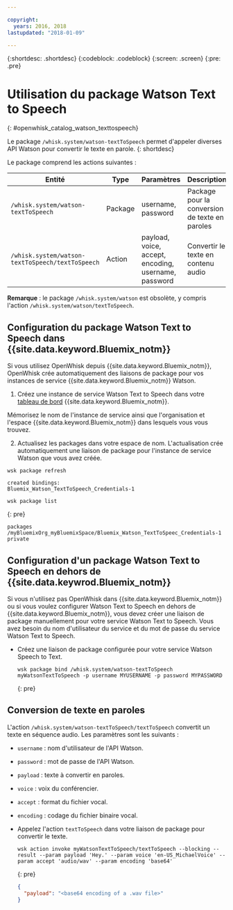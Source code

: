 ```yaml
---

copyright:
  years: 2016, 2018
lastupdated: "2018-01-09"

---
```


{:shortdesc: .shortdesc}
{:codeblock: .codeblock}
{:screen: .screen}
{:pre: .pre}

# Utilisation du package Watson Text to Speech
{: #openwhisk_catalog_watson_texttospeech}

Le package `/whisk.system/watson-textToSpeech` permet d'appeler diverses API Watson pour convertir le texte en parole.
{: shortdesc}

Le package comprend les actions suivantes :

| Entité | Type | Paramètres | Description |
| --- | --- | --- | --- |
| `/whisk.system/watson-textToSpeech` | Package | username, password | Package pour la conversion de texte en paroles |
| `/whisk.system/watson-textToSpeech/textToSpeech` | Action | payload, voice, accept, encoding, username, password | Convertir le texte en contenu audio |

**Remarque** : le package `/whisk.system/watson` est obsolète, y compris l'action `/whisk.system/watson/textToSpeech`.

## Configuration du package Watson Text to Speech dans {{site.data.keyword.Bluemix_notm}}

Si vous utilisez OpenWhisk depuis {{site.data.keyword.Bluemix_notm}}, OpenWhisk crée automatiquement des liaisons de package pour vos instances de service {{site.data.keyword.Bluemix_notm}} Watson. 

1. Créez une instance de service Watson Text to Speech dans votre [tableau de bord](http://console.ng.Bluemix.net) {{site.data.keyword.Bluemix_notm}}. 
  
  Mémorisez le nom de l'instance de service ainsi que l'organisation et l'espace {{site.data.keyword.Bluemix_notm}} dans lesquels vous vous
trouvez.
  
2. Actualisez les packages dans votre espace de nom. L'actualisation crée automatiquement une liaison de package pour l'instance de service Watson que vous avez créée.
  ```
  wsk package refresh
  ```
  
  ```
  created bindings:
  Bluemix_Watson_TextToSpeech_Credentials-1
  ```
  
  ```
  wsk package list
  ```
  {: pre}
  
  ```
  packages
  /myBluemixOrg_myBluemixSpace/Bluemix_Watson_TextToSpeec_Credentials-1 private
  ```
  
  
## Configuration d'un package Watson Text to Speech en dehors de {{site.data.keywrod.Bluemix_notm}} 

Si vous n'utilisez pas OpenWhisk dans {{site.data.keyword.Bluemix_notm}} ou si vous voulez configurer Watson Text to Speech en dehors de {{site.data.keyword.Bluemix_notm}}, vous devez créer une liaison de package manuellement pour votre service Watson Text to Speech. Vous avez besoin du nom d'utilisateur du service et du mot de passe du service Watson Text to Speech.

- Créez une liaison de package configurée pour votre service Watson Speech to Text.
  
  ```
  wsk package bind /whisk.system/watson-textToSpeech myWatsonTextToSpeech -p username MYUSERNAME -p password MYPASSWORD
  ```
  {: pre}
  

## Conversion de texte en paroles

L'action `/whisk.system/watson-textToSpeech/textToSpeech` convertit un texte en séquence audio. Les paramètres sont les suivants :

- `username` : nom d'utilisateur de l'API Watson.
- `password` : mot de passe de l'API Watson.
- `payload` : texte à convertir en paroles.
- `voice` : voix du conférencier.
- `accept` : format du fichier vocal.
- `encoding` : codage du fichier binaire vocal.


- Appelez l'action `textToSpeech` dans votre liaison de package pour convertir le texte.
  
  ```
  wsk action invoke myWatsonTextToSpeech/textToSpeech --blocking --result --param payload 'Hey.' --param voice 'en-US_MichaelVoice' --param accept 'audio/wav' --param encoding 'base64'
  ```
  {: pre}
  
  ```json
  {
    "payload": "<base64 encoding of a .wav file>"
  }
  ```
  
